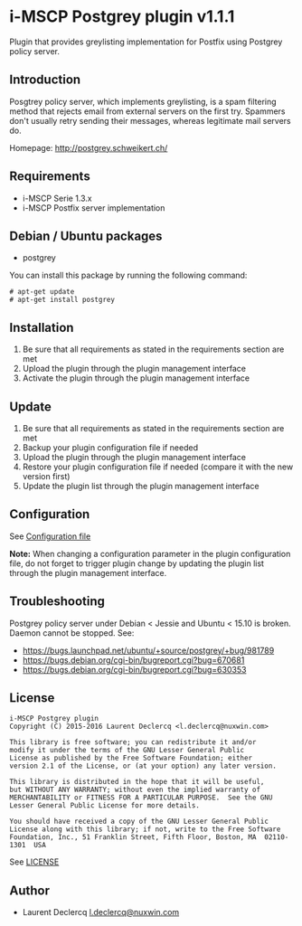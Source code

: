 # i-MSCP Postgrey plugin v1.1.1

Plugin that provides greylisting implementation for Postfix using Postgrey policy server.

## Introduction

Posgtrey policy server, which implements greylisting, is a spam filtering method that rejects email from external
servers on the first try. Spammers don't usually retry sending their messages, whereas legitimate mail servers do.

Homepage: http://postgrey.schweikert.ch/

## Requirements

* i-MSCP Serie 1.3.x
* i-MSCP Postfix server implementation

## Debian / Ubuntu packages

* postgrey

You can install this package by running the following command:

```
# apt-get update
# apt-get install postgrey
```

## Installation

1. Be sure that all requirements as stated in the requirements section are met
2. Upload the plugin through the plugin management interface
3. Activate the plugin through the plugin management interface

## Update

1. Be sure that all requirements as stated in the requirements section are met
2. Backup your plugin configuration file if needed
3. Upload the plugin through the plugin management interface
4. Restore your plugin configuration file if needed (compare it with the new version first)
5. Update the plugin list through the plugin management interface

## Configuration

See [Configuration file](../Postgrey/config.php)

**Note:** When changing a configuration parameter in the plugin configuration file, do not forget to trigger plugin
change by updating the plugin list through the plugin management interface.

## Troubleshooting

Postgrey policy server under Debian < Jessie and Ubuntu < 15.10 is broken. Daemon cannot be stopped. See:

- https://bugs.launchpad.net/ubuntu/+source/postgrey/+bug/981789
- https://bugs.debian.org/cgi-bin/bugreport.cgi?bug=670681
- https://bugs.debian.org/cgi-bin/bugreport.cgi?bug=630353

## License

```
i-MSCP Postgrey plugin
Copyright (C) 2015-2016 Laurent Declercq <l.declercq@nuxwin.com>

This library is free software; you can redistribute it and/or
modify it under the terms of the GNU Lesser General Public
License as published by the Free Software Foundation; either
version 2.1 of the License, or (at your option) any later version.

This library is distributed in the hope that it will be useful,
but WITHOUT ANY WARRANTY; without even the implied warranty of
MERCHANTABILITY or FITNESS FOR A PARTICULAR PURPOSE.  See the GNU
Lesser General Public License for more details.

You should have received a copy of the GNU Lesser General Public
License along with this library; if not, write to the Free Software
Foundation, Inc., 51 Franklin Street, Fifth Floor, Boston, MA  02110-1301  USA
```

See [LICENSE](LICENSE)

## Author

* Laurent Declercq <l.declercq@nuxwin.com>
